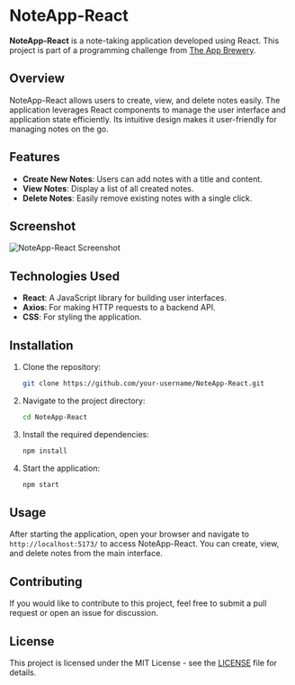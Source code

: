 # NoteApp-React

**NoteApp-React** is a note-taking application developed using React. This project is part of a programming challenge from [The App Brewery](https://www.appbrewery.com).

## Overview

NoteApp-React allows users to create, view, and delete notes easily. The application leverages React components to manage the user interface and application state efficiently. Its intuitive design makes it user-friendly for managing notes on the go.

## Features

- **Create New Notes**: Users can add notes with a title and content.
- **View Notes**: Display a list of all created notes.
- **Delete Notes**: Easily remove existing notes with a single click.

## Screenshot

![NoteApp-React Screenshot](https://github.com/user-attachments/assets/3f6d72b0-5646-409f-bbbe-3371f3b9c550)

## Technologies Used

- **React**: A JavaScript library for building user interfaces.
- **Axios**: For making HTTP requests to a backend API.
- **CSS**: For styling the application.

## Installation

1. Clone the repository:
   ```bash
   git clone https://github.com/your-username/NoteApp-React.git
   ```
   
2. Navigate to the project directory:
   ```bash
   cd NoteApp-React
   ```

3. Install the required dependencies:
   ```bash
   npm install
   ```

4. Start the application:
   ```bash
   npm start
   ```

## Usage

After starting the application, open your browser and navigate to `http://localhost:5173/` to access NoteApp-React. You can create, view, and delete notes from the main interface.

## Contributing

If you would like to contribute to this project, feel free to submit a pull request or open an issue for discussion.

## License

This project is licensed under the MIT License - see the [LICENSE](LICENSE) file for details.
